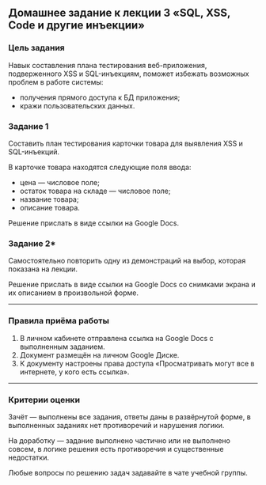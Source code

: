 ## Домашнее задание к лекции 3 «SQL, XSS, Code и другие инъекции»

### Цель задания

Навык составления плана тестирования веб-приложения, подверженного XSS и SQL-инъекциям, поможет избежать возможных проблем в работе системы:
- получения прямого доступа к БД приложения;
- кражи пользовательских данных.


### Задание 1

Составить план тестирования карточки товара для выявления XSS и SQL-инъекций.

В карточке товара находятся следующие поля ввода:

- цена — числовое поле;
- остаток товара на складе — числовое поле;
- название товара;
- описание товара.

Решение прислать в виде ссылки на Google Docs.

### Задание 2* 

Самостоятельно повторить одну из демонстраций на выбор, которая показана на лекции.

Решение прислать в виде ссылки на Google Docs со снимками экрана и их описанием в произвольной форме.

------

### Правила приёма работы

1. В личном кабинете отправлена ссылка на Google Docs с выполненным заданием.
2. Документ размещён на личном Google Диске.
3. К документу настроены права доступа «Просматривать могут все в интернете, у кого есть ссылка».

------

### Критерии оценки

Зачёт — выполнены все задания, ответы даны в развёрнутой форме, в выполненных заданиях нет противоречий и нарушения логики.

На доработку — задание выполнено частично или не выполнено совсем, в логике решения есть противоречия и существенные недостатки.

Любые вопросы по решению задач задавайте в чате учебной группы.
